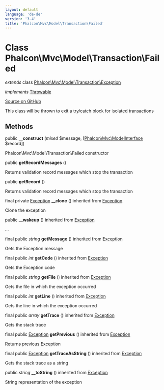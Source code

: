 ```yaml
---
layout: default
language: 'de-de'
version: '3.4'
title: 'Phalcon\Mvc\Model\Transaction\Failed'
---
```


# Class **Phalcon\Mvc\Model\Transaction\Failed**

*extends* class [Phalcon\Mvc\Model\Transaction\Exception](/3.4/en/api/Phalcon_Mvc_Model_Transaction_Exception)

*implements* [Throwable](http://php.net/manual/en/class.throwable.php)

<a href="https://github.com/phalcon/cphalcon/tree/v3.4.0/phalcon/mvc/model/transaction/failed.zep" class="btn btn-default btn-sm">Source on GitHub</a>

This class will be thrown to exit a try/catch block for isolated transactions

## Methods

public **__construct** (*mixed* $message, [[Phalcon\Mvc\ModelInterface](/3.4/en/api/Phalcon_Mvc_ModelInterface) $record])

Phalcon\Mvc\Model\Transaction\Failed constructor

public **getRecordMessages** ()

Returns validation record messages which stop the transaction

public **getRecord** ()

Returns validation record messages which stop the transaction

final private [Exception](http://php.net/manual/en/class.exception.php) **__clone** () inherited from [Exception](http://php.net/manual/en/class.exception.php)

Clone the exception

public **__wakeup** () inherited from [Exception](http://php.net/manual/en/class.exception.php)

...

final public *string* **getMessage** () inherited from [Exception](http://php.net/manual/en/class.exception.php)

Gets the Exception message

final public *int* **getCode** () inherited from [Exception](http://php.net/manual/en/class.exception.php)

Gets the Exception code

final public *string* **getFile** () inherited from [Exception](http://php.net/manual/en/class.exception.php)

Gets the file in which the exception occurred

final public *int* **getLine** () inherited from [Exception](http://php.net/manual/en/class.exception.php)

Gets the line in which the exception occurred

final public *array* **getTrace** () inherited from [Exception](http://php.net/manual/en/class.exception.php)

Gets the stack trace

final public [Exception](http://php.net/manual/en/class.exception.php) **getPrevious** () inherited from [Exception](http://php.net/manual/en/class.exception.php)

Returns previous Exception

final public [Exception](http://php.net/manual/en/class.exception.php) **getTraceAsString** () inherited from [Exception](http://php.net/manual/en/class.exception.php)

Gets the stack trace as a string

public *string* **__toString** () inherited from [Exception](http://php.net/manual/en/class.exception.php)

String representation of the exception